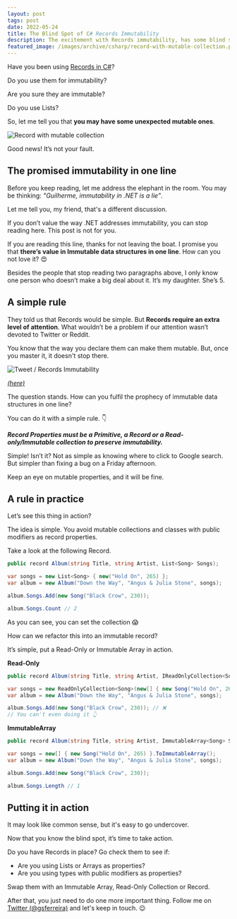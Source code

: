 ```yaml
---
layout: post
tags: post
date: 2022-05-24
title: The Blind Spot of C# Records Immutability
description: The excitement with Records immutability, has some blind spots. It's easy to fall into a trap and break the desired immutability. Nevertheless, there's a simple rule that can bring a light on potential problems.
featured_image: /images/archive/csharp/record-with-mutable-collection.png
---
```


Have you been using [Records in C#](https://docs.microsoft.com/en-us/dotnet/csharp/language-reference/builtin-types/record)?

Do you use them for immutability?

Are you sure they are immutable?

Do you use Lists?

So, let me tell you that **you may have some unexpected mutable ones**.

![Record with mutable collection](/images/archive/csharp/record-with-mutable-collection.png)

Good news! It’s not your fault.

## The promised immutability in one line

Before you keep reading, let me address the elephant in the room. You may be thinking: _"Guilherme, immutability in .NET is a lie"_.

Let me tell you, my friend, that's a different discussion.

If you don’t value the way .NET addresses immutability, you can stop reading here. This post is not for you.

If you are reading this line, thanks for not leaving the boat. I promise you that **there’s value in Immutable data structures in one line**. How can you not love it? 😍

Besides the people that stop reading two paragraphs above, I only know one person who doesn’t make a big deal about it. It’s my daughter. She’s 5.

## A simple rule

They told us that Records would be simple. But **Records require an extra level of attention**. What wouldn’t be a problem if our attention wasn’t devoted to Twitter or Reddit.

You know that the way you declare them can make them mutable. But, once you master it, it doesn't stop there.

![Tweet / Records Immutability](/images/archive/tweets/records-immutability.png)

_[(here)](https://twitter.com/gsferreira/status/1467045497441595393?s=20&t=2ELu4AZwZnuIV_qBwjZEcw)_

The question stands. How can you fulfil the prophecy of immutable data structures in one line?

You can do it with a simple rule. 👇

**_Record Properties must be a Primitive, a Record or a Read-only/Immutable collection to preserve immutability._**

Simple! Isn’t it? Not as simple as knowing where to click to Google search. But simpler than fixing a bug on a Friday afternoon.

Keep an eye on mutable properties, and it will be fine.

## A rule in practice

Let’s see this thing in action?

The idea is simple. You avoid mutable collections and classes with public modifiers as record properties.

Take a look at the following Record.

```csharp
public record Album(string Title, string Artist, List<Song> Songs);

var songs = new List<Song> { new("Hold On", 265) };
var album = new Album("Down the Way", "Angus & Julia Stone", songs);

album.Songs.Add(new Song("Black Crow", 230));

album.Songs.Count // 2
```

As you can see, you can set the collection 😱

How can we refactor this into an immutable record?

It’s simple, put a Read-Only or Immutable Array in action.

**Read-Only**

```csharp
public record Album(string Title, string Artist, IReadOnlyCollection<Song> Songs);

var songs = new ReadOnlyCollection<Song>(new[] { new Song("Hold On", 265) });
var album = new Album("Down the Way", "Angus & Julia Stone", songs);

album.Songs.Add(new Song("Black Crow", 230)); // ❌
// You can't even doing it 👆
```

**ImmutableArray**

```csharp
public record Album(string Title, string Artist, ImmutableArray<Song> Songs);

var songs = new[] { new Song("Hold On", 265) }.ToImmutableArray();
var album = new Album("Down the Way", "Angus & Julia Stone", songs);

album.Songs.Add(new Song("Black Crow", 230));

album.Songs.Length // 1
```

## Putting it in action

It may look like common sense, but it's easy to go undercover.

Now that you know the blind spot, it’s time to take action.

Do you have Records in place? Go check them to see if:

- Are you using Lists or Arrays as properties?
- Are you using types with public modifiers as properties?

Swap them with an Immutable Array, Read-Only Collection or Record.

After that, you just need to do one more important thing. Follow me on [Twitter (@gsferreira)](https://twitter.com/gsferreira) and let's keep in touch. 😉
